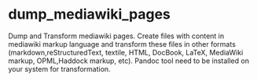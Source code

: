 dump_mediawiki_pages
====================

Dump and Transform mediawiki pages. 
Create files with content in mediawiki markup language and transform these files in other formats (markdown,reStructuredText, textile, HTML, DocBook, LaTeX, MediaWiki markup, OPML,Haddock markup, etc).
Pandoc tool need to be installed on your system for transformation.


